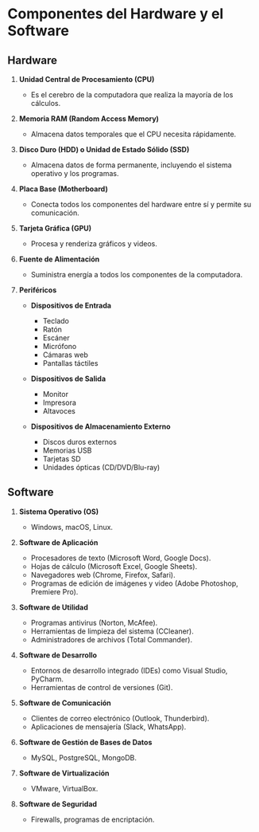 # Componentes del Hardware y el Software

## Hardware

1. **Unidad Central de Procesamiento (CPU)**
   - Es el cerebro de la computadora que realiza la mayoría de los cálculos.
   
2. **Memoria RAM (Random Access Memory)**
   - Almacena datos temporales que el CPU necesita rápidamente.
   
3. **Disco Duro (HDD) o Unidad de Estado Sólido (SSD)**
   - Almacena datos de forma permanente, incluyendo el sistema operativo y los programas.

4. **Placa Base (Motherboard)**
   - Conecta todos los componentes del hardware entre sí y permite su comunicación.

5. **Tarjeta Gráfica (GPU)**
   - Procesa y renderiza gráficos y videos.

6. **Fuente de Alimentación**
   - Suministra energía a todos los componentes de la computadora.

7. **Periféricos**

    - **Dispositivos de Entrada**
      - Teclado
      - Ratón
      - Escáner
      - Micrófono
      - Cámaras web
      - Pantallas táctiles

    - **Dispositivos de Salida**
      - Monitor
      - Impresora
      - Altavoces

    - **Dispositivos de Almacenamiento Externo**
      - Discos duros externos
      - Memorias USB
      - Tarjetas SD
      - Unidades ópticas (CD/DVD/Blu-ray)

## Software

1. **Sistema Operativo (OS)**
   - Windows, macOS, Linux.

2. **Software de Aplicación**
   - Procesadores de texto (Microsoft Word, Google Docs).
   - Hojas de cálculo (Microsoft Excel, Google Sheets).
   - Navegadores web (Chrome, Firefox, Safari).
   - Programas de edición de imágenes y video (Adobe Photoshop, Premiere Pro).

3. **Software de Utilidad**
   - Programas antivirus (Norton, McAfee).
   - Herramientas de limpieza del sistema (CCleaner).
   - Administradores de archivos (Total Commander).

4. **Software de Desarrollo**
   - Entornos de desarrollo integrado (IDEs) como Visual Studio, PyCharm.
   - Herramientas de control de versiones (Git).

5. **Software de Comunicación**
   - Clientes de correo electrónico (Outlook, Thunderbird).
   - Aplicaciones de mensajería (Slack, WhatsApp).

6. **Software de Gestión de Bases de Datos**
   - MySQL, PostgreSQL, MongoDB.

7. **Software de Virtualización**
   - VMware, VirtualBox.

8. **Software de Seguridad**
   - Firewalls, programas de encriptación.
